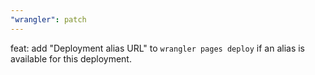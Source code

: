 ```yaml
---
"wrangler": patch
---
```


feat: add "Deployment alias URL" to `wrangler pages deploy` if an alias is available for this deployment.
